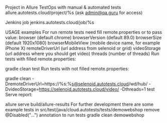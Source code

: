Project in Allure TestOps with manual & automated tests
allure.autotests.cloud/project/%s (ask admin@qa.guru for access)

Jenkins job
jenkins.autotests.cloud/job/%s

USAGE examples
For run remote tests need fill remote.properties or to pass value:
browser (default chrome)
browserVersion (default 89.0)
browserSize (default 1920x1080)
browserMobileView (mobile device name, for example iPhone X)
remoteDriverUrl (url address from selenoid or grid)
videoStorage (url address where you should get video)
threads (number of threads)
Run tests with filled remote.properties:

gradle clean test
Run tests with not filled remote.properties:

gradle clean -DremoteDriverUrl=https://%s:%s@selenoid.autotests.cloud/wd/hub/ -DvideoStorage=https://selenoid.autotests.cloud/video/ -Dthreads=1 test
Serve report:

allure serve build/allure-results
For further development there are some example tests in src/test/java/cloud.autotests/tests/demowebshop
remove @Disabled("...") annotation to run tests
gradle clean demowebshop
